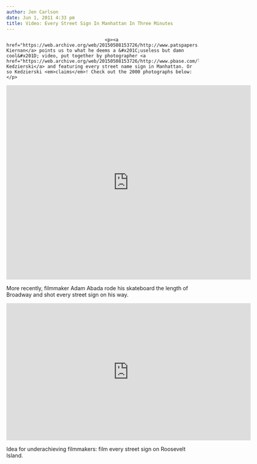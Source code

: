 ```yaml
---
author: Jen Carlson
date: Jun 1, 2011 4:33 pm
title: Video: Every Street Sign In Manhattan In Three Minutes
---
```


	
										<p><a href="https://web.archive.org/web/20150508153726/http://www.patspapers.com/blog/item/every_street_name_in_manhattan_in_3_minutes_collage_signs_road/">Pat Kiernan</a> points us to what he deems a &#x201C;useless but damn cool&#x201D; video, put together by photographer <a href="https://web.archive.org/web/20150508153726/http://www.pbase.com/lettuce76">Jacob Kedzierski</a> and featuring every street name sign in Manhattan. Or so Kedzierski <em>claims</em>! Check out the 2000 photographs below:</p>

<p><iframe width="640" height="510" src="https://web.archive.org/web/20150508153726if_/http://www.youtube.com/embed/0utZd42w0mQ" frameborder="0" allowfullscreen></iframe></p>

<p>More recently, filmmaker Adam Abada rode his skateboard the length of Broadway and shot every street sign on his way.</p>

<p><iframe src="https://web.archive.org/web/20150508153726if_/http://player.vimeo.com/video/23003165?title=0&amp;byline=0&amp;portrait=0&amp;color=ff2d03" width="640" height="360" frameborder="0"></iframe></p>

<p>Idea for underachieving filmmakers: film every street sign on Roosevelt Island.</p>					
										
									
				